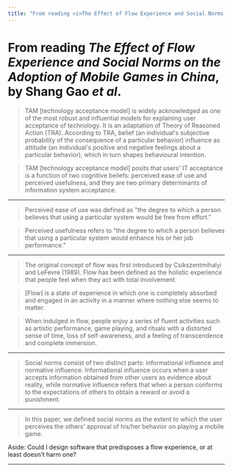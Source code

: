 ```yaml
---
title: "From reading <i>The Effect of Flow Experience and Social Norms on the Adoption of Mobile Games in China</i>, by Shang Gao <i>et al</i>."
---
```


# From reading _The Effect of Flow Experience and Social Norms on the Adoption of Mobile Games in China_, by Shang Gao _et al_.

> TAM [technology acceptance model] is widely acknowledged as one of the most robust and influential models for explaining user acceptance of technology. It is an adaptation of Theory of Reasoned Action (TRA). According to TRA, belief (an individual's subjective probability of the consequence of a particular behavior) influence as attitude (an individual's positive and negative feelings about a particular behavior), which in turn shapes behavioural intention.

> TAM [technology acceptance model] posits that users' IT acceptance is a function of two cognitive beliefs: perceived ease of use and perceived usefulness, and they are two primary determinants of information system acceptance.

* * *

> Perceived ease of use was defined as "the degree to which a person believes that using a particular system would be free from effort."

> Perceived usefulness refers to "the degree to which a person believes that using a particular system would enhance his or her job performance."

* * *

> The original concept of flow was first introduced by Csikszentmihalyi and LeFevre (1989). Flow has been defined as the holistic experience that people feel when they act with total involvement.

> [Flow] is a state of experience in which one is completely absorbed and engaged in an activity in a manner where nothing else seems to matter.

> When indulged in flow, people enjoy a series of fluent activities such as artistic performance, game playing, and rituals with a distorted sense of time, loss of self-awareness, and a feeling of transcendence and complete immersion.

* * *

> Social norms consist of two distinct parts: informational influence and normative influence. Informational influence occurs when a user accepts information obtained from other users as evidence about reality, while normative influence refers that when a person conforms to the expectations of others to obtain a reward or avoid a punishment.

* * *

> In this paper, we defined social norms as the extent to which the user perceives the others' approval of his/her behavior on playing a mobile game.

Aside: Could I design software that predisposes a flow experience, or at least doesn't harm one?

<hr asterism>

